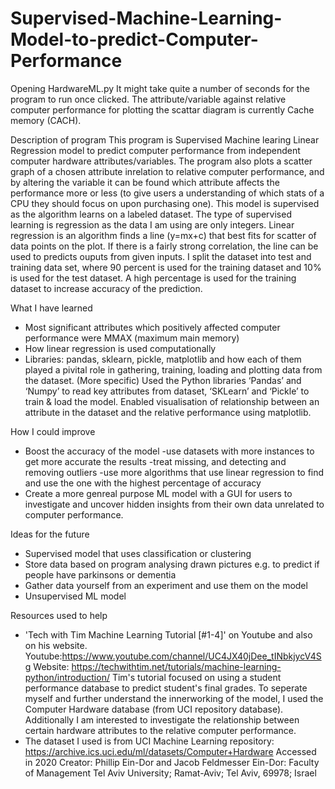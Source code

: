 # Supervised-Machine-Learning-Model-to-predict-Computer-Performance

Opening HardwareML.py
It might take quite a number of seconds for the program to run once clicked. The attribute/variable against relative computer performance for plotting the scattar diagram is currently Cache memory (CACH).

Description of program
This program is Supervised Machine learing Linear Regression model to predict computer performance from independent computer hardware attributes/variables. The program also plots a scatter graph of a chosen attribute inrelation to relative computer performance, and by altering the variable it can be found which attribute affects the performance more or less (to give users a understanding of which stats of a CPU they should focus on upon purchasing one).
This model is supervised as the algorithm learns on a labeled dataset. The type of supervised learning is regression as the data I am using are only integers. Linear regression is an algorithm finds a line (y=mx+c) that best fits for scatter of data points on the plot. If there is a fairly strong correlation, the line can be used to predicts ouputs from given inputs.
I split the dataset into test and training data set, where 90 percent is used for the training dataset and 10% is used for the test dataset. A high percentage is used for the training dataset to increase accuracy of the prediction.

What I have learned
- Most significant attributes which positively affected computer performance were MMAX (maximum main memory)
- How linear regression is used computationally
- Libraries: pandas, sklearn, pickle, matplotlib and how each of them played a pivital role in gathering, training, loading and plotting data from the dataset.
  (More specific) Used the Python libraries ‘Pandas’ and ‘Numpy’ to read key attributes from dataset, ‘SKLearn’ and ‘Pickle’ to train & load the model. 
  Enabled visualisation of relationship between an attribute in the dataset and the relative performance using matplotlib.

How I could improve
- Boost the accuracy of the model
	-use datasets with more instances to get more accurate the results
	-treat missing, and detecting and removing outliers
	-use more algorithms that use linear regression to find and use the one with the highest percentage of accuracy
- Create a more genreal purpose ML model with a GUI for users to investigate and uncover hidden insights from their own data unrelated to computer performance.

Ideas for the future
- Supervised model that uses classification or clustering 
- Store data based on program analysing drawn pictures e.g. to predict if people have parkinsons or dementia
- Gather data yourself from an experiment and use them on the model
- Unsupervised ML model

Resources used to help
- 'Tech with Tim Machine Learning Tutorial [#1-4]' on Youtube and also on his website. 
  Youtube:https://www.youtube.com/channel/UC4JX40jDee_tINbkjycV4Sg
  Website: https://techwithtim.net/tutorials/machine-learning-python/introduction/
  Tim's tutorial focused on using a student performance database to predict student's final grades. 
  To seperate myself and further understand the innerworking of the model, I used the Computer Hardware database (from UCI repository database).
  Additionally I am interested to investigate the relationship between certain hardware attributes to the relative computer performance. 
- The dataset I used is from UCI Machine Learning repository: https://archive.ics.uci.edu/ml/datasets/Computer+Hardware
  Accessed in 2020
  Creator:
  Phillip Ein-Dor and Jacob Feldmesser
  Ein-Dor: Faculty of Management
  Tel Aviv University; Ramat-Aviv;
  Tel Aviv, 69978; Israel
